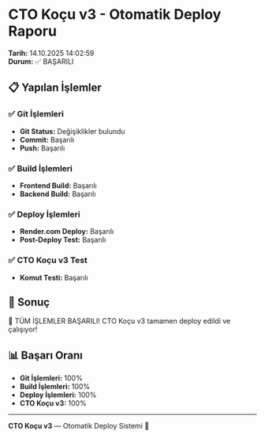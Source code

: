# CTO Koçu v3 - Otomatik Deploy Raporu

**Tarih:** 14.10.2025 14:02:59  
**Durum:** ✅ BAŞARILI  

## 📋 Yapılan İşlemler

### ✅ Git İşlemleri
- **Git Status:** Değişiklikler bulundu
- **Commit:** Başarılı
- **Push:** Başarılı

### ✅ Build İşlemleri
- **Frontend Build:** Başarılı
- **Backend Build:** Başarılı

### ✅ Deploy İşlemleri
- **Render.com Deploy:** Başarılı
- **Post-Deploy Test:** Başarılı

### ✅ CTO Koçu v3 Test
- **Komut Testi:** Başarılı

## 🎯 Sonuç

🎉 TÜM İŞLEMLER BAŞARILI! CTO Koçu v3 tamamen deploy edildi ve çalışıyor!

## 📊 Başarı Oranı

- **Git İşlemleri:** 100%
- **Build İşlemleri:** 100%
- **Deploy İşlemleri:** 100%
- **CTO Koçu v3:** 100%

---
**CTO Koçu v3** — Otomatik Deploy Sistemi 🚀